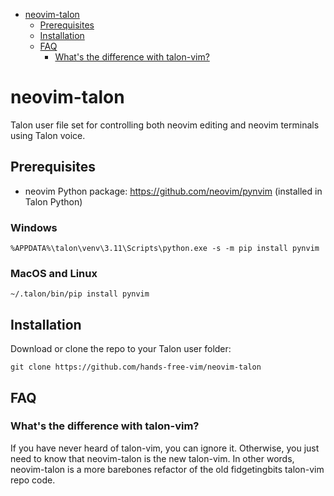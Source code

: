 <!-- vim-markdown-toc GFM -->

- [neovim-talon](#neovim-talon)
  - [Prerequisites](#prerequisites)
  - [Installation](#installation)
  - [FAQ](#faq)
    - [What's the difference with talon-vim?](#whats-the-difference-with-talon-vim)

<!-- vim-markdown-toc -->

# neovim-talon

Talon user file set for controlling both neovim editing and neovim terminals using Talon voice.

## Prerequisites

- neovim Python package: https://github.com/neovim/pynvim (installed in Talon Python)

### Windows

```
%APPDATA%\talon\venv\3.11\Scripts\python.exe -s -m pip install pynvim
```

### MacOS and Linux

```
~/.talon/bin/pip install pynvim
```

## Installation

Download or clone the repo to your Talon user folder:

```
git clone https://github.com/hands-free-vim/neovim-talon
```

## FAQ

### What's the difference with talon-vim?

If you have never heard of talon-vim, you can ignore it. Otherwise, you just need to know that neovim-talon is the new talon-vim. In other words, neovim-talon is a more barebones refactor of the old fidgetingbits talon-vim repo code.
